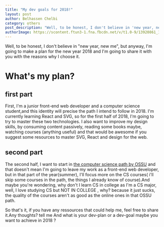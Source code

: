 ```yaml
---
title: "My dev goals for 2018!" 
layout: post
author: Belhassen Chelbi
category: others
post_description: "Well, to be honest, I don't believe in 'new year, new me', but anyway, I'm going to make a plan for the new year 2018 and I'm going to share it with you with the reasons why I choose it."
authorImage: https://scontent.ftun3-1.fna.fbcdn.net/v/t1.0-9/13920861_1021182767980753_951566742596259721_n.jpg
---
```



Well, to be honest, I don't believe in "new year, new me", but anyway, I'm going to make a plan for the new year 2018 and I'm going to share it with you with the reasons why I choose it.

# What's my plan?

## first part
First, I'm a junior front-end web developer and a computer science student,and this identity will precise the path I intend to follow in 2018.
I'm currently learning React and SVG, so for the first half of 2018, I'm going to try to master these two technologies. I also want to improve my design skills, by consuming content passively, reading some books maybe, watching courses (anything useful) and that would be awesome if you suggest some resources to master SVG, React and design for the web.

## second part

The second half, I want to start in [the computer science path by OSSU](https://github.com/ossu/computer-science) and that doesn't mean I'm going to leave my work as a front-end web developer, but in that part of the year(summer),  I'll focus more on the CS courses( i'll skip some courses in the path, the things I already know of course).And maybe you're wondering, why don't I learn CS in college as I'm a CS major, well, I love studying CS but NOT IN COLLEGE , why? because it just sucks, the quality of the courses aren't as good as the online ones in that OSSU path.

So that's it, if you have any ressources that could help me, feel free to share it.Any thoughts? tell me
And what is your dev-plan or a dev-goal maybe you want to achieve in 2018 ?